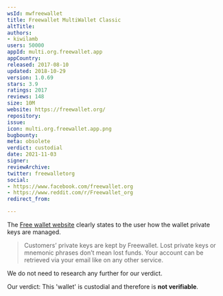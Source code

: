 ```yaml
---
wsId: mwfreewallet
title: Freewallet MultiWallet Classic
altTitle: 
authors:
- kiwilamb
users: 50000
appId: multi.org.freewallet.app
appCountry: 
released: 2017-08-10
updated: 2018-10-29
version: 1.0.69
stars: 3.9
ratings: 2017
reviews: 148
size: 10M
website: https://freewallet.org/
repository: 
issue: 
icon: multi.org.freewallet.app.png
bugbounty: 
meta: obsolete
verdict: custodial
date: 2021-11-03
signer: 
reviewArchive: 
twitter: freewalletorg
social:
- https://www.facebook.com/freewallet.org
- https://www.reddit.com/r/Freewallet_org
redirect_from: 

---
```


The [Free wallet website](https://freewallet.org/) clearly states to the user how the wallet private keys are managed.

> Сustomers’ private keys are kept by Freewallet. Lost private keys or mnemonic phrases don’t mean lost funds. Your account can be retrieved via your email like on any other service.

We do not need to research any further for our verdict.

Our verdict: This 'wallet' is custodial and therefore is **not verifiable**.
